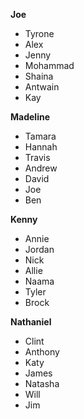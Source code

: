 **Joe**

- Tyrone
- Alex
- Jenny
- Mohammad
- Shaina
- Antwain
- Kay


**Madeline**

- Tamara
- Hannah
- Travis
- Andrew
- David
- Joe
- Ben

**Kenny**

- Annie
- Jordan
- Nick
- Allie
- Naama
- Tyler
- Brock

**Nathaniel**

- Clint
- Anthony
- Katy
- James
- Natasha
- Will
- Jim
